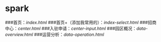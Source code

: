 # spark

###首页：*index.html*
###首页+（添加我常用的）：*index-select.html*
###招商中心：*center.html*
###入驻申请：*center-input.html*
###园区概况：*data-overview.html*
###运营分析：*data-operation.html*